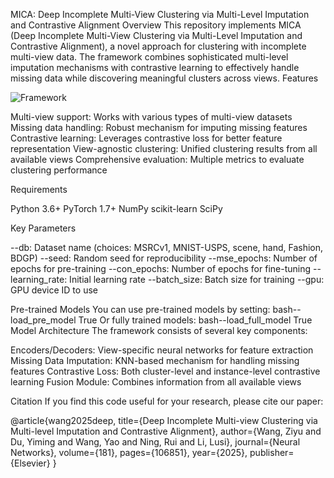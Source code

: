 MICA: Deep Incomplete Multi-View Clustering via Multi-Level Imputation and Contrastive Alignment
Overview
This repository implements MICA (Deep Incomplete Multi-View Clustering via Multi-Level Imputation and Contrastive Alignment), a novel approach for clustering with incomplete multi-view data. The framework combines sophisticated multi-level imputation mechanisms with contrastive learning to effectively handle missing data while discovering meaningful clusters across views.
Features

![Framework](https://github.com/user-attachments/assets/261b5dd8-e837-42dc-b125-11bbc0fdb83a)

Multi-view support: Works with various types of multi-view datasets
Missing data handling: Robust mechanism for imputing missing features
Contrastive learning: Leverages contrastive loss for better feature representation
View-agnostic clustering: Unified clustering results from all available views
Comprehensive evaluation: Multiple metrics to evaluate clustering performance

Requirements

Python 3.6+
PyTorch 1.7+
NumPy
scikit-learn
SciPy

Key Parameters

--db: Dataset name (choices: MSRCv1, MNIST-USPS, scene, hand, Fashion, BDGP)
--seed: Random seed for reproducibility
--mse_epochs: Number of epochs for pre-training
--con_epochs: Number of epochs for fine-tuning
--learning_rate: Initial learning rate
--batch_size: Batch size for training
--gpu: GPU device ID to use

Pre-trained Models
You can use pre-trained models by setting:
bash--load_pre_model True
Or fully trained models:
bash--load_full_model True
Model Architecture
The framework consists of several key components:

Encoders/Decoders: View-specific neural networks for feature extraction
Missing Data Imputation: KNN-based mechanism for handling missing features
Contrastive Loss: Both cluster-level and instance-level contrastive learning
Fusion Module: Combines information from all available views

Citation
If you find this code useful for your research, please cite our paper:

@article{wang2025deep,
  title={Deep Incomplete Multi-view Clustering via Multi-level Imputation and Contrastive Alignment},
  author={Wang, Ziyu and Du, Yiming and Wang, Yao and Ning, Rui and Li, Lusi},
  journal={Neural Networks},
  volume={181},
  pages={106851},
  year={2025},
  publisher={Elsevier}
}





